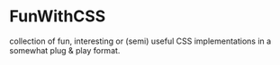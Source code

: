 # FunWithCSS
collection of fun, interesting or (semi) useful CSS implementations in a somewhat plug & play format.
